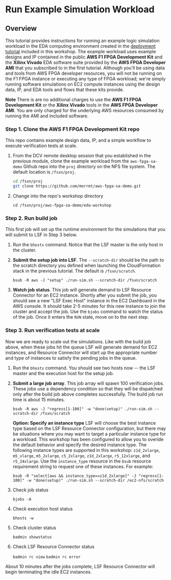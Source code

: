 # Run Example Simulation Workload

## Overview

This tutorial provides instructions for running an example logic simulation workload in the EDA computing environment created in the [deployment tutorial](deploy-simple.md) included in this workshop.  The example workload uses example designs and IP contained in the public **AWS F1 FPGA Development Kit** and the **Xilinx Vivado** EDA software suite provided by the **AWS FPGA Developer AMI** that you subscribed to in the first tutorial. Although you'll be using data and tools from AWS FPGA developer resources, you will not be running on the F1 FPGA instance or executing any type of FPGA workload; we're simply running software simulations on EC2 compute instances using the design data, IP, and EDA tools and flows that these kits provide.

**Note** There is are no additional charges to use the **AWS F1 FPGA Development Kit** or the  **Xilinx Vivado** tools in the **AWS FPGA Developer AMI**.  You are only charged for the underlying AWS resources consumed by running the AMI and included software.

### Step 1. Clone the AWS F1 FPGA Development Kit repo
This repo contains example design data, IP, and a simple workflow to execute verification tests at scale.

1. From the DCV remote desktop session that you established in the previous module, clone the example workload from the `aws-fpga-sa-demo` Github repo into the `proj` directory on the NFS file system. The default location is `/fsxn/proj`.

   ```bash
   cd /fsxn/proj
   git clone https://github.com/morrmt/aws-fpga-sa-demo.git
   ```

1. Change into the repo's workshop directory

    `cd /fsxn/proj/aws-fpga-sa-demo/eda-workshop`

### Step 2. Run build job

This first job will set up the runtime environment for the simulations that you will submit to LSF in Step 3 below.

1. Run the `bhosts` command. Notice that the LSF master is the only host in the cluster.
1. **Submit the setup job into LSF**. The `--scratch-dir` should be the path to the scratch directory you defined when launching the CloudFormation stack in the previous tutorial.  The default is `/fsxn/scratch`.

   `bsub -R aws -J "setup" ./run-sim.sh --scratch-dir /fsxn/scratch`

1. **Watch job status**. This job will generate demand to LSF Resource Connector for an EC2 instance.  Shortly after you submit the job, you should see a new "LSF Exec Host" instance in the EC2 Dashboard in the AWS console. It should take 2-5 minutes for this new instance to join the cluster and accept the job. Use the `bjobs` command to watch the status of the job.  Once it enters the `RUN` state, move on to the next step.

### Step 3. Run verification tests at scale

Now we are ready to scale out the simulations.  Like with the build job above, when these jobs hit the queue LSF will generate demand for EC2 instances, and Resource Connector will start up the appropriate number and type of instances to satisfy the pending jobs in the queue.

1. Run the `bhosts` command.  You should see two hosts now -- the LSF master and the execution host for the setup job.
1. **Submit a large job array**. This job array will spawn 100 verification jobs.  These jobs use a dependency condition so that they will be dispatched only after the build job above completes successfully. The build job run time is about 15 minutes.

   `bsub -R aws -J "regress[1-100]" -w "done(setup)" ./run-sim.sh --scratch-dir /fsxn/scratch`

   **Option: Specify an instance type**
   LSF will choose the best instance type based on the LSF Resource Connector configuration, but there may be situations where you may want to target a particular instance type for a workload. This workshop has been configured to allow you to overide the default behavior and specify the desired instance type. The following instance types are supported in this workshop: `z1d_2xlarge`, `m5_xlarge`, `m5_2xlarge`, `c5_2xlarge`, `z1d_2xlarge`, `r5_12xlarge`, and `r5_24xlarge`.  Use the `instance_type` resource in the `bsub` resource requirement string to request one of these instances. For example:

   `bsub -R "select[aws && instance_type==z1d_2xlarge]" -J "regress[1-100]" -w "done(setup)" ./run-sim.sh --scratch-dir /ec2-nfs/scratch`

1. Check job status

    `bjobs -A`

1. Check execution host status

    `bhosts -w`

1. Check cluster status

   `badmin showstatus`

1. Check LSF Resource Connector status

    `badmin rc view`
    `badmin rc error`

About 10 minutes after the jobs complete, LSF Resource Connector will begin terminating the idle EC2 instances.
